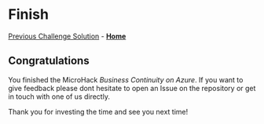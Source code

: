 # Finish

[Previous Challenge Solution](challenge-07.md) - **[Home](../Readme.md)**

## Congratulations

You finished the MicroHack *Business Continuity on Azure*.
If you want to give feedback please dont hesitate to open an Issue on the repository or get in touch with one of us directly.

Thank you for investing the time and see you next time!

